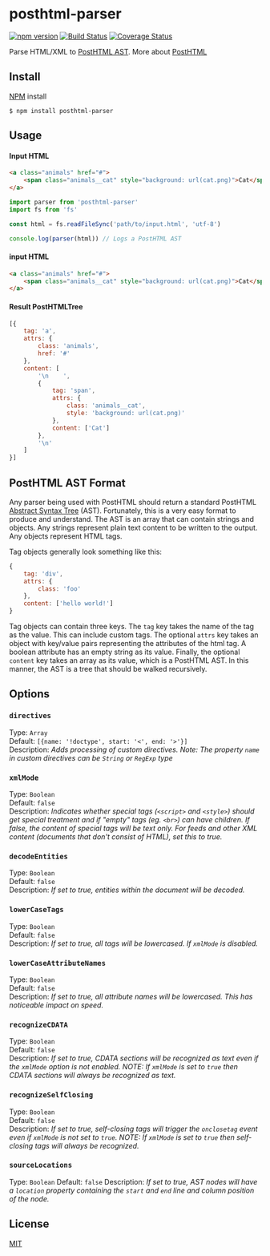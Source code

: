 # posthtml-parser
[![npm version](https://badge.fury.io/js/posthtml-parser.svg)](http://badge.fury.io/js/posthtml-parser)
[![Build Status](https://travis-ci.org/posthtml/posthtml-parser.svg?branch=master)](https://travis-ci.org/posthtml/posthtml-parser?branch=master)
[![Coverage Status](https://coveralls.io/repos/posthtml/posthtml-parser/badge.svg?branch=master)](https://coveralls.io/r/posthtml/posthtml-parser?branch=master)

Parse HTML/XML to [PostHTML AST](https://github.com/posthtml/posthtml-parser#posthtml-ast-format).
More about [PostHTML](https://github.com/posthtml/posthtml#readme)

## Install

[NPM](http://npmjs.com) install
```
$ npm install posthtml-parser
```

## Usage

#### Input HTML
```html
<a class="animals" href="#">
    <span class="animals__cat" style="background: url(cat.png)">Cat</span>
</a>
```
```js
import parser from 'posthtml-parser'
import fs from 'fs'

const html = fs.readFileSync('path/to/input.html', 'utf-8')

console.log(parser(html)) // Logs a PostHTML AST
```

#### input HTML
```html
<a class="animals" href="#">
    <span class="animals__cat" style="background: url(cat.png)">Cat</span>
</a>
```

#### Result PostHTMLTree
```js
[{
    tag: 'a',
    attrs: {
        class: 'animals',
        href: '#'
    },
    content: [
        '\n    ',
        {
            tag: 'span',
            attrs: {
                class: 'animals__cat',
                style: 'background: url(cat.png)'
            },
            content: ['Cat']
        },
        '\n'
    ]
}]
```

## PostHTML AST Format

Any parser being used with PostHTML should return a standard PostHTML [Abstract Syntax Tree](https://www.wikiwand.com/en/Abstract_syntax_tree) (AST). Fortunately, this is a very easy format to produce and understand. The AST is an array that can contain strings and objects. Any strings represent plain text content to be written to the output. Any objects represent HTML tags.

Tag objects generally look something like this:

```js
{
    tag: 'div',
    attrs: {
        class: 'foo'
    },
    content: ['hello world!']
}
```

Tag objects can contain three keys. The `tag` key takes the name of the tag as the value. This can include custom tags. The optional `attrs` key takes an object with key/value pairs representing the attributes of the html tag. A boolean attribute has an empty string as its value. Finally, the optional `content` key takes an array as its value, which is a PostHTML AST. In this manner, the AST is a tree that should be walked recursively.

## Options

### `directives`
Type: `Array`  
Default: `[{name: '!doctype', start: '<', end: '>'}]`   
Description: *Adds processing of custom directives. Note: The property ```name``` in custom directives can be ```String``` or ```RegExp``` type*  

### `xmlMode`
Type: `Boolean`  
Default: `false`   
Description: *Indicates whether special tags (`<script>` and `<style>`) should get special treatment and if "empty" tags (eg. `<br>`) can have children. If false, the content of special tags will be text only. For feeds and other XML content (documents that don't consist of HTML), set this to true.*

### `decodeEntities`
Type: `Boolean`  
Default: `false`   
Description: *If set to true, entities within the document will be decoded.*

### `lowerCaseTags`
Type: `Boolean`  
Default: `false`   
Description: *If set to true, all tags will be lowercased. If `xmlMode` is disabled.*

### `lowerCaseAttributeNames`
Type: `Boolean`  
Default: `false`   
Description: *If set to true, all attribute names will be lowercased. This has noticeable impact on speed.*

### `recognizeCDATA`
Type: `Boolean`  
Default: `false`   
Description: *If set to true, CDATA sections will be recognized as text even if the `xmlMode` option is not enabled. NOTE: If `xmlMode` is set to `true` then CDATA sections will always be recognized as text.*

### `recognizeSelfClosing`
Type: `Boolean`  
Default: `false`   
Description: *If set to true, self-closing tags will trigger the `onclosetag` event even if `xmlMode` is not set to `true`. NOTE: If `xmlMode` is set to `true` then self-closing tags will always be recognized.*

### `sourceLocations`
Type: `Boolean`
Default: `false`
Description: *If set to true, AST nodes will have a `location` property containing the `start` and `end` line and column position of the node.*

## License

[MIT](LICENSE)
